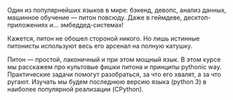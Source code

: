 Один из популярнейших языков в мире: бэкенд, девопс, анализ данных, машинное обучение — питон повсюду. Даже в геймдеве, десктоп-приложениях и... эмбеддед-системах!

Кажется, питон не обошел стороной никого. Но лишь истинные питонисты используют весь его арсенал на полную катушку.

Питон — простой, лаконичный и при этом мощный язык. В этом курсе мы расскажем про культовые фишки питона и принципы pythonic way. Практические задачи помогут разобраться, за что его хвалят, а за что ругают. Изучать мы будем последнюю версию языка (python 3) в наиболее популярной реализации (CPython).